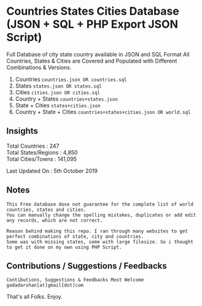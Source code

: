 # Countries States Cities Database (JSON + SQL + PHP Export JSON Script)
Full Database of city state country available in JSON and SQL Format
All Countries, States & Cities are Covered and Populated with Different Combinations & Versions.

1. Countries `countries.json OR countries.sql`
2. States `states.json OR states.sql`
3. Cities `cities.json OR cities.sql`
4. Country + States `countries+states.json`
5. State + Cities `states+cities.json`
6. Country + State + Cities `countries+states+cities.json OR world.sql`

## Insights
Total Countries : 247 <br>
Total States/Regions : 4,850 <br>
Total Cities/Towns : 141,095 <br>

Last Updated On : 5th October 2019

## Notes
```
This Free database dose not guarantee for the complete list of world countries, states and cities.
You can manually change the spelling mistakes, duplicates or add edit any records, which are not correct.

Reason behind making this repo. I ran through many websites to get perfect combinations of state, city and countries. 
Some was with missing states, some with large filesize. So i thought to get it done on my own using PHP Script.
```

## Contributions / Suggestions / Feedbacks
```
Contibutions, Suggestions & Feedbacks Most Welcome
gadadarshan[at]gmail[dot]com
```

That's all Folks. Enjoy.
